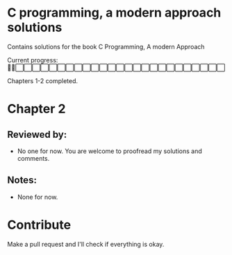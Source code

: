 # C programming, a modern approach solutions

Contains solutions for the book C Programming, A modern Approach 

Current progress:
🔳🔳⬜️⬜️⬜️⬜️⬜️⬜️⬜️⬜️⬜️⬜️⬜️⬜️⬜️⬜️⬜️⬜️⬜️⬜️⬜️⬜️⬜️⬜️⬜️⬜️⬜️

Chapters 1-2 completed.

# Chapter 2
## Reviewed by:
- No one for now. You are welcome to proofread my solutions and comments.
## Notes:
- None for now.


# Contribute
Make a pull request and I'll check if everything is okay.
